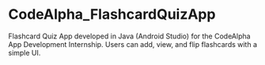 # CodeAlpha_FlashcardQuizApp
Flashcard Quiz App developed in Java (Android Studio) for the CodeAlpha App Development Internship. Users can add, view, and flip flashcards with a simple UI.
